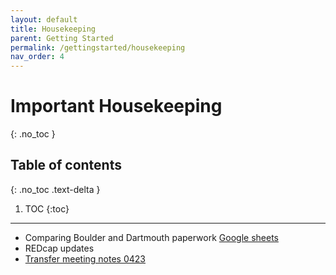 ```yaml
---
layout: default
title: Housekeeping
parent: Getting Started
permalink: /gettingstarted/housekeeping
nav_order: 4
---
```


# Important Housekeeping
{: .no_toc }

## Table of contents
{: .no_toc .text-delta }

1. TOC
{:toc}

---

* Comparing Boulder and Dartmouth paperwork [Google sheets](https://docs.google.com/spreadsheets/d/1VRdqW3Rk1XGJEpTqqY8-6lSuCWt44CUtEkyMeiWjTwI/edit#gid=0)
* REDcap updates
* [Transfer meeting notes 0423](https://docs.google.com/document/d/1rPlvoxNq_wE2dfQ98CoY90BjKwwQN47lLfGTryt-MHQ/edit?usp=sharing)
